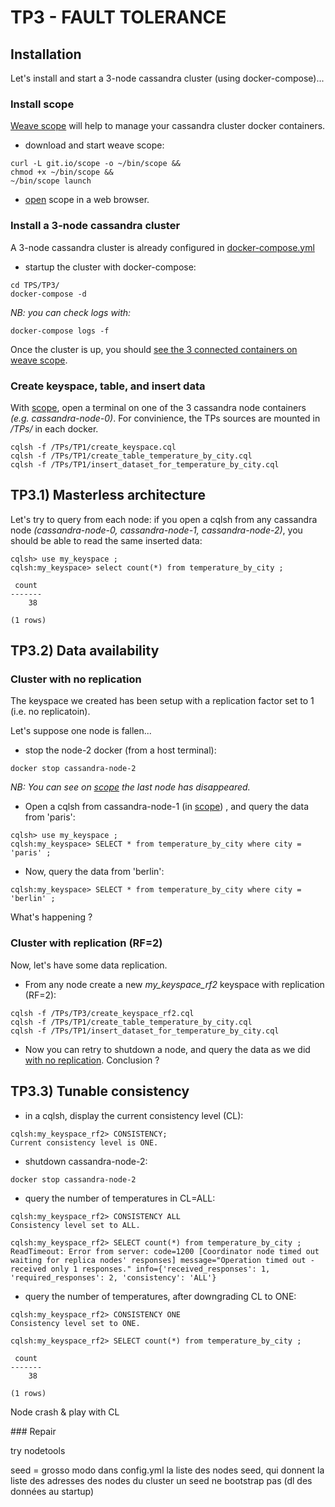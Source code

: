 TP3 - FAULT TOLERANCE
=====================

Installation
------------
Let's install and start a 3-node cassandra cluster (using docker-compose)...

### Install scope


[Weave scope](https://www.weave.works/oss/scope/) will help to manage your cassandra cluster docker containers.

* download and start weave scope:
```
curl -L git.io/scope -o ~/bin/scope &&
chmod +x ~/bin/scope &&
~/bin/scope launch
```

* [open](http://localhost:4040) scope in a web browser.

### Install a 3-node cassandra cluster

A 3-node cassandra cluster is already configured in [docker-compose.yml](docker-compose.yml)

* startup the cluster with docker-compose:
```
cd TPS/TP3/
docker-compose -d
```

_NB: you can check logs with:_
```
docker-compose logs -f
```
Once the cluster is up, you should [see the 3 connected containers on weave scope](http://localhost:4040).



### Create keyspace, table, and insert data

With [scope](http://localhost:4040), open a terminal on one of the 3 cassandra node containers _(e.g. cassandra-node-0)_. For convinience, the TPs sources are mounted in _/TPs/_ in each docker.
```
cqlsh -f /TPs/TP1/create_keyspace.cql
cqlsh -f /TPs/TP1/create_table_temperature_by_city.cql
cqlsh -f /TPs/TP1/insert_dataset_for_temperature_by_city.cql
```

TP3.1) Masterless architecture
------------------------------

Let's try to query from each node: if you open a cqlsh from any cassandra node _(cassandra-node-0, cassandra-node-1, cassandra-node-2)_, you should be able to read the same inserted data:
```
cqlsh> use my_keyspace ;
cqlsh:my_keyspace> select count(*) from temperature_by_city ;

 count
-------
    38

(1 rows)

```

TP3.2) Data availability
------------------------
### Cluster with no replication

The keyspace we created has been setup with a replication factor set to 1 (i.e. no replicatoin). 

Let's suppose one node is fallen...

* stop the node-2 docker (from a host terminal):
```
docker stop cassandra-node-2 
```
_NB: You can see on [scope](http://localhost:4040) the last node has disappeared._

* Open a cqlsh from cassandra-node-1 (in [scope](http://localhost:4040)) , and query the data from 'paris': 
```
cqlsh> use my_keyspace ;
cqlsh:my_keyspace> SELECT * from temperature_by_city where city = 'paris' ;
```
* Now,  query the data from 'berlin':
```
cqlsh:my_keyspace> SELECT * from temperature_by_city where city = 'berlin' ;
```
What's happening ?

### Cluster with replication (RF=2)
Now, let's have some data replication. 

* From any node create a new *my_keyspace_rf2* keyspace with replication (RF=2):
```
cqlsh -f /TPs/TP3/create_keyspace_rf2.cql
cqlsh -f /TPs/TP1/create_table_temperature_by_city.cql
cqlsh -f /TPs/TP1/insert_dataset_for_temperature_by_city.cql
```

* Now you can retry to shutdown a node, and query the data as we did [with no replication](#Cluster%20with%20no%20replication). Conclusion ?

TP3.3) Tunable consistency
--------------------------

* in a cqlsh, display the current consistency level (CL):
```
cqlsh:my_keyspace_rf2> CONSISTENCY;
Current consistency level is ONE.
```
* shutdown cassandra-node-2:
```
docker stop cassandra-node-2 
```
* query the number of temperatures in CL=ALL:
```
cqlsh:my_keyspace_rf2> CONSISTENCY ALL
Consistency level set to ALL.

cqlsh:my_keyspace_rf2> SELECT count(*) from temperature_by_city ;
ReadTimeout: Error from server: code=1200 [Coordinator node timed out waiting for replica nodes' responses] message="Operation timed out - received only 1 responses." info={'received_responses': 1, 'required_responses': 2, 'consistency': 'ALL'}
```

* query the number of temperatures, after downgrading CL to ONE:
```
cqlsh:my_keyspace_rf2> CONSISTENCY ONE
Consistency level set to ONE.

cqlsh:my_keyspace_rf2> SELECT count(*) from temperature_by_city ;

 count
-------
    38

(1 rows)
```


Node crash & play with CL

### Repair

try nodetools


seed 
= grosso modo dans config.yml la liste des nodes seed, qui donnent la liste des adresses des nodes du cluster
un seed ne bootstrap pas (dl des données au startup)

